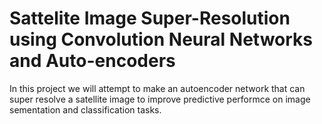 # Sattelite Image Super-Resolution using Convolution Neural Networks and Auto-encoders

In this project we will attempt to make an autoencoder network that can super resolve a satellite image to improve predictive performce on image sementation and classification tasks. 
